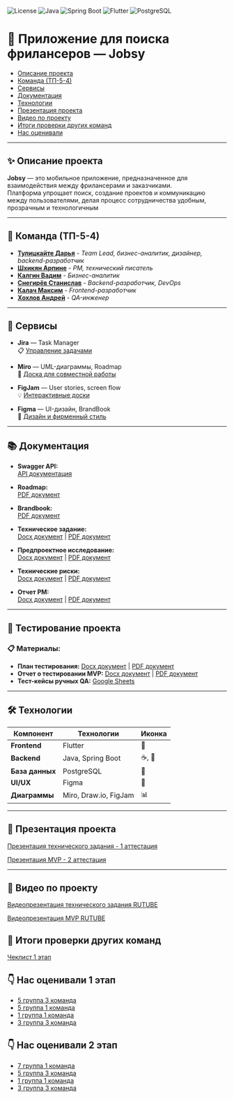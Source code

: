 ![License](https://img.shields.io/badge/license-MIT-blue.svg)
![Java](https://img.shields.io/badge/Java-17+-red)
![Spring Boot](https://img.shields.io/badge/SpringBoot-3.4.3-brightgreen)
![Flutter](https://img.shields.io/badge/Flutter-%E2%9D%A4-blue)
![PostgreSQL](https://img.shields.io/badge/PostgreSQL-%3E%3D13-blue)

# 📱 Приложение для поиска фрилансеров — **Jobsy**

- [Описание проекта](#✨-описание-проекта)
- [Команда (ТП-5-4)](#👥-команда-тп-54)
- [Сервисы](#🔗-сервисы)
- [Документация](#📚-документация)
- [Технологии](#🛠-технологии)
- [Презентация проекта](#🎤-презентация-проекта)
- [Видео по проекту](#🎥-видео-по-проекту)
- [Итоги проверки других команд](#📌-итоги-проверки-других-команд)
- [Нас оценивали](#👇-нас-оценивали)

---

## ✨ Описание проекта

**Jobsy** — это мобильное приложение, предназначенное для взаимодействия между фрилансерами и заказчиками.  
Платформа упрощает поиск, создание проектов и коммуникацию между пользователями, делая процесс сотрудничества удобным, прозрачным и технологичным

---

## 👥 Команда (ТП-5-4)

- **[Тулицкайте Дарья](https://github.com/Jonnnnh)** - *Team Lead, бизнес-аналитик, дизайнер, backend-разработчик*
- **[Шхикян Арпине](https://github.com/nebula3879)** - *PM, технический писатель*
- **[Калгин Вадим](https://github.com/r00fer)** - *Бизнес-аналитик*
- **[Снегирёв Станислав](https://github.com/Sta22yan)** - *Backend-разработчик, DevOps*
- **[Калач Максим](https://github.com/exactly228)** - *Frontend-разработчик*
- **[Хохлов Андрей](https://github.com/Wonder010)** - *QA-инженер*

---

## 🔗 Сервисы

- **Jira** — Task Manager                         
  📋 [Управление задачами](https://id.atlassian.com/invite/p/jira-software?id=WJAgO7feT9quisp3g6oqdA) 
 
- **Miro** — UML-диаграммы, Roadmap  
  📝 [Доска для совместной работы](https://miro.com/welcomeonboard/MGFlM0NDUzk5U1VmTWs3b25wVURXMkp2MG00ajdUU1BFYjh5U2xkR0JuUDNWTG1PRVd1dUVmSm9XMlRQeHNmWUprRVZQaXR3ZFNpNjF6cmxJYSt0L085VnRyakFOVlFyUHhMblExQVdDQ2luZW5MUm00MllCWmgyNHd0TDJxVVJBd044SHFHaVlWYWk0d3NxeHNmeG9BPT0hdjE=?share_link_id=24772151417)

- **FigJam** — User stories, screen flow  
  💡 [Интерактивные доски](https://www.figma.com/board/AVAnDj6tfFRpa8TLdWko5z/user-stories?node-id=0-1&p=f&t=5K5WzRIoQg2yvfJ0-0)

- **Figma** — UI-дизайн, BrandBook  
  🎨 [Дизайн и фирменный стиль](https://www.figma.com/design/sYByAI9wSNtRy55wFDQigA/Jobsy?node-id=0-1&p=f&t=Gmeb8PQwZ2Dg0fhU-0)

---

## 📚 Документация

- **Swagger API:**  
  [API документация](https://petstore.swagger.io/?url=https://raw.githubusercontent.com/Jonnnnh/jobsy-server/refs/heads/master/docs/swagger.yaml)

- **Roadmap:**  
  [PDF документ](https://github.com/TP-Jobsy/jobsy-docs/blob/main/roadmap/Roadmap.pdf)

- **Brandbook:**  
  [PDF документ](https://github.com/TP-Jobsy/jobsy-docs/blob/main/presentation/brandbook/BrandBook.pdf)

- **Техническое задание:**  
  [Docx документ](https://github.com/TP-Jobsy/jobsy-docs/blob/main/technical-specification/%D0%A2%D0%B5%D1%85%D0%BD%D0%B8%D1%87%D0%B5%D1%81%D0%BA%D0%BE%D0%B5%20%D0%B7%D0%B0%D0%B4%D0%B0%D0%BD%D0%B8%D0%B5.docx) | [PDF документ](https://github.com/TP-Jobsy/jobsy-docs/blob/main/technical-specification/%D0%A2%D0%B5%D1%85%D0%BD%D0%B8%D1%87%D0%B5%D1%81%D0%BA%D0%BE%D0%B5%20%D0%B7%D0%B0%D0%B4%D0%B0%D0%BD%D0%B8%D0%B5.pdf)
  
- **Предпроектное исследование:**  
  [Docx документ](https://github.com/TP-Jobsy/jobsy-docs/blob/main/analyses/%D0%9F%D1%80%D0%B5%D0%B4%D0%BF%D1%80%D0%BE%D0%B5%D0%BA%D1%82%D0%BD%D0%BE%D0%B5%20%D0%B8%D1%81%D1%81%D0%BB%D0%B5%D0%B4%D0%BE%D0%B2%D0%B0%D0%BD%D0%B8%D0%B5.docx) | [PDF документ](https://github.com/TP-Jobsy/jobsy-docs/blob/main/analyses/%D0%9F%D1%80%D0%B5%D0%B4%D0%BF%D1%80%D0%BE%D0%B5%D0%BA%D1%82%D0%BD%D0%BE%D0%B5%20%D0%B8%D1%81%D1%81%D0%BB%D0%B5%D0%B4%D0%BE%D0%B2%D0%B0%D0%BD%D0%B8%D0%B5.pdf)

- **Технические риски:**  
  [Docx документ](https://github.com/TP-Jobsy/jobsy-docs/blob/main/analyses/%D0%A0%D0%B8%D1%81%D0%BA%D0%B8%20%D0%B8%20%D0%B8%D1%85%20%D1%80%D0%B5%D1%88%D0%B5%D0%BD%D0%B8%D1%8F.docx) | [PDF документ](https://github.com/TP-Jobsy/jobsy-docs/blob/main/analyses/%D0%A0%D0%B8%D1%81%D0%BA%D0%B8%20%D0%B8%20%D0%B8%D1%85%20%D1%80%D0%B5%D1%88%D0%B5%D0%BD%D0%B8%D1%8F.pdf)

- **Отчет PM:**  
  [Docx документ](https://github.com/TP-Jobsy/jobsy-docs/blob/main/roadmap/%D0%9E%D1%82%D1%87%D0%B5%D1%82%20%D0%BE%20%D1%82%D0%B5%D0%BA%D1%83%D1%89%D0%B5%D0%BC%20%D1%81%D1%82%D0%B0%D1%82%D1%83%D1%81%D0%B5.docx) | [PDF документ](https://github.com/TP-Jobsy/jobsy-docs/blob/main/roadmap/%D0%9E%D1%82%D1%87%D0%B5%D1%82%20%D0%BE%20%D1%82%D0%B5%D0%BA%D1%83%D1%89%D0%B5%D0%BC%20%D1%81%D1%82%D0%B0%D1%82%D1%83%D1%81%D0%B5.pdf)
  
---

## 🧪 Тестирование проекта 

### 📋 Материалы:

- **План тестирования:** 
  [Docx документ](https://github.com/TP-Jobsy/jobsy-docs/blob/main/testing/Тестирование%20приложения%20Jobsy.docx) | [PDF документ](https://github.com/TP-Jobsy/jobsy-docs/blob/main/testing/Тестирование%20приложения%20Jobsy.pdf)
- **Отчет о тестировании MVP:** 
  [Docx документ](https://github.com/TP-Jobsy/jobsy-docs/blob/main/testing/Отчет%20о%20тестировании.docx) | [PDF документ](https://github.com/TP-Jobsy/jobsy-docs/blob/main/testing/Отчет%20о%20тестировании.pdf)
- **Тест-кейсы ручных QA:** 
  [Google Sheets](https://docs.google.com/spreadsheets/d/1ahSgalHCV-B7-_Ug0IuC-dercompI5gfodonu3VesNY/edit?usp=sharing)

---

## 🛠 Технологии

| **Компонент**   | **Технологии**            | **Иконка**            |
|-----------------|---------------------------|-----------------------|
| **Frontend**    | Flutter                   | 📱                    |
| **Backend**     | Java, Spring Boot         | ☕, 🌱                |
| **База данных** | PostgreSQL                | 🐘                    |
| **UI/UX**       | Figma                     | 🎨                    |
| **Диаграммы**   | Miro, Draw.io, FigJam     | 📊                    |

---

## 🎤 Презентация проекта

[Презентация технического задания - 1 аттестация](https://github.com/TP-Jobsy/jobsy-docs/blob/main/presentation/atta_1/presentation_1_atta.pdf)

[Презентация MVP - 2 аттестация](https://github.com/TP-Jobsy/jobsy-docs/blob/main/presentation/atta_2/presentation_2_atta.pdf)

---

## 🎥 Видео по проекту

[Видеопрезентация технического задания RUTUBE](https://rutube.ru/video/private/15372e29910a791a3859230e07169c6c/?p=169sWO27s-uufVT19BYoVw)

[Видеопрезентация MVP RUTUBE](https://rutube.ru/video/eb070c5b748c1ea68245ae469692489e/)

## 📌 Итоги проверки других команд 

[Чеклист 1 этап](https://github.com/TP-Jobsy/jobsy-docs/blob/main/checklist/%D0%A7%D0%B5%D0%BA%D0%BB%D0%B8%D1%81%D1%82%201%20%D1%8D%D1%82%D0%B0%D0%BF.pdf)

## 👇 Нас оценивали 1 этап

- [5 группа 3 команда](https://github.com/TrefflyTeam/documentation/blob/main/%D0%A0%D0%B5%D0%B7%D1%83%D0%BB%D1%8C%D1%82%D0%B0%D1%82%D1%8B%20%D0%BE%D1%86%D0%B5%D0%BD%D0%B8%D0%B2%D0%B0%D0%BD%D0%B8%D1%8F%20%D0%BE%D1%82%20%D0%BA%D0%BE%D0%BC%D0%B0%D0%BD%D0%B4%D1%8B%205.3.pdf)
- [5 группа 1 команда](https://github.com/capti/Cardly/blob/main/Documentation/%D0%A4%D0%B8%D0%B4%D0%B1%D1%8D%D0%BA.pdf)
- [1 группа 1 команда](https://gitlab.minecraftslaves.duckdns.org/graphontext/markethelp/-/blob/main/specification/check/%D0%92%D0%93%D0%A3-%D0%A2%D0%9F.%20%D0%A7%D0%B5%D0%BA%D0%BB%D0%B8%D1%81%D1%82%201%20%D1%8D%D1%82%D0%B0%D0%BF%201%D0%B31%D0%BA%20-%20%D1%87%D0%B5%D0%BA%D0%BB%D0%B8%D1%81%D1%82.pdf)
- [3 группа 3 команда](https://github.com/qudest/voyago/blob/main/Documentation/Check-list.pdf)
## 👇 Нас оценивали 2 этап
- [7 группа 1 команда](https://github.com/TP-RENTPLACE/RENTPLACE/blob/main/%D0%94%D0%BE%D0%BA%D1%83%D0%BC%D0%B5%D0%BD%D1%82%D0%B0%D1%86%D0%B8%D1%8F/%D0%A7%D0%B5%D0%BA-%D0%BB%D0%B8%D1%81%D1%82%202%20%D1%8D%D1%82%D0%B0%D0%BF.pdf)
- [5 группа 3 команда](https://github.com/capti/Cardly/blob/main/Documentation/%D0%A2%D0%9F.%20%D0%A7%D0%B5%D0%BA%D0%BB%D0%B8%D1%81%D1%82%202%20%D1%8D%D1%82%D0%B0%D0%BF.pdf)
- [1 группа 1 команда]()
- [3 группа 3 команда](https://github.com/qudest/voyago/blob/main/Documentation/check-list-2.pdf)
